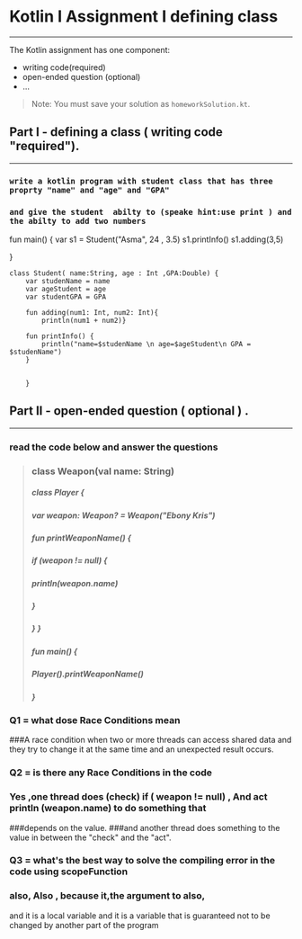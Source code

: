 # Kotlin I Assignment  I defining class
---
The Kotlin assignment has one component:
- writing code(required)
- open-ended question (optional)
- ...
> Note: You must save your solution as `homeworkSolution.kt`.

## Part I - defining a class ( writing code "required").
---
###  `write a kotlin program with student class that has three proprty "name" and "age" and "GPA"` 
### ` and give the student  abilty to (speake hint:use print ) and the abilty to add two numbers `
fun main() {
var s1 = Student("Asma", 24 , 3.5)
s1.printInfo()
s1.adding(3,5)



}


    class Student( name:String, age : Int ,GPA:Double) {
        var studenName = name
        var ageStudent = age
        var studentGPA = GPA

        fun adding(num1: Int, num2: Int){
            println(num1 + num2)}

        fun printInfo() {
            println("name=$studenName \n age=$ageStudent\n GPA = $studenName")
        }


        }




###
## Part II - open-ended question ( optional ) .
---
### read the code below and answer the questions
### 
> ### class Weapon(val name: String)
>  ##### class Player {
> ##### var weapon: Weapon? = Weapon("Ebony Kris")
> ##### fun printWeaponName() {
> ##### if (weapon != null) {
> ##### println(weapon.name)
> ##### }
> ##### } }
> ##### fun main() {
> ##### Player().printWeaponName()
> ##### }

### Q1 = what dose Race Conditions mean
###A race condition when two or more threads can access shared data and they try to change it at the same time and 
an unexpected result occurs.
###
###
### Q2 = is there any Race Conditions in the code
### Yes ,one thread does  (check) if ( weapon != null) , And act println (weapon.name) to do something that 
###depends on the value.
###and another thread does something to the value in between the "check" and the "act".
###
###
### Q3 = what's the best way to solve the compiling error in the code using scopeFunction
### also, Also , because it,the argument to also,
and it is a local variable and it is a variable that is guaranteed not to be changed by another part of the program
###
###

